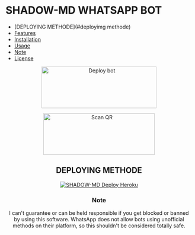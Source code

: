 # SHADOW-MD WHATSAPP BOT


- [DEPLOYING METHODE](#deployimg methode)
- [Features](#features)
- [Installation](#installation)
- [Usage](#usage)
- [Note](#note)
- [License](#License)



<div align="center">
<a href="https://github.com/JoyBoySer/SHADOW-MD/fork" target="blank"><img align="center" src="https://i.imgur.com/cxaSEWe.png" alt="Deploy bot" height="112" width="310" /></a>
  
  

   
<a href="https://bit.ly/m/SHADOW-MD"><img align="center" src="https://i.imgur.com/dzPTA6u.png" alt="Scan QR" height="112" width="300" /></a><br>

## DEPLOYING METHODE
  
  <a href="https://dashboard.heroku.com/new?template=https://github.com/JoyBoySer/SHADOW-MD.git"><img title="SHADOW-MD Deploy Heroku" src="https://img.shields.io/badge/DEPLOY HEROKU-h?color=black&style=for-the-badge&logo=heroku"></a>

 
### Note

I can't guarantee or can be held responsible if you get blocked or banned by using this software. WhatsApp does not allow bots using unofficial methods on their platform, so this shouldn't be considered totally safe. <br>

<div> </div></center>
